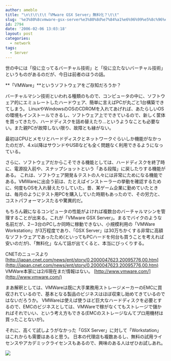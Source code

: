 ```yaml
---
author: ameblo
title: "\n\t\t\t\t「VMware GSX Server」無料化？\t\t"
slug: '%e3%80%8cvmware-gsx-server%e3%80%8d%e7%84%a1%e6%96%99%e5%8c%96%ef%bc%9f'
id: 2794
date: '2006-02-06 13:03:18'
layout: post
categories:
  - network
tags:
  - Server
---
```


世の中には「役に立ってるバーチャル技術」と「役に立たないバーチャル技術」というものがあるのだが、今日は前者のほうの話。

**「VMWare」**というソフトウェアをご存知だろうか？

バーチャルマシン技術といわれる種類のもので、コンピュータの中に、ソフトウェア的にエミュレートしたハードウェア、簡単に言えばPCが丸ごと1台構築できてしまう。 LinuxやWindowsのOSのCDROMを入れてあげれば、あたらしいOSの環境もインストールできるし、ソフトウェア上でできているので、新しく筐体を買ってきたり、ハードディスクを詰め替えたり…というようなことも必要ない。また親PCが故障しない限り、故障とも縁がない。

最初はCPUとメモリとハードディスクとネットワークぐらいしか機能がなかったのだが、4.x以降はサウンドやUSBなども全く問題なく利用できるようになっている。

さらに、ソフトウェアだからこそできる機能としては、ハードディスクを終了時に、電源投入前や、スナップショットという「ある段階」に戻したりする機能がある。 これは、ソフトウェア開発＆テストの人々には非常にためになる機能である。VMWareに出会う前は、たとえばインストーラーの挙動を確認するために、何度もOSを入れ替えたりしていた。昔、某ゲーム企業に勤めていたときは、毎月のようにテスト用PCを購入していた時期もあったので、その労力と、コストパフォーマンスたるや驚異的だ。

もちろん親になるコンピュータの性能がよければ複数台のバーチャルマシンを管理することが出来る。これが「VMware GSX Server」。まるでバイクのような名前だが、2－3台のPCしか同時に稼動できない、小規模利用の「VMWare Workstation」が3万程度であり、「GSX Server」は30万ちかくする非常に高額なソフトウェアであったため(といってもPCハードを何台も買うことを考えれば安いのだが)、「無料化」なんて話が出てくると、本当にびっくりする。

CNETのニュースより [http://japan.cnet.com/news/ent/story/0,2000047623,20095776,00.htm](http://japan.cnet.com/news/ent/story/0,2000047623,20095776,00.htm) VMWare本家には2/6現在まだ情報はない。 [http://www.vmware.com/](http://www.vmware.com/)

まあ解釈としては、VMWareは既に大手業務用ストレージメーカーのEMCに買収されているので、基本となる製品のビジネスはほぼ収束し始めてきているのではないだろうか。 VMWareは使えば使うほど巨大なハードディスクを必要とするので、EMCのビジネスとしては、VMWareで稼がなくてもストレージで儲かればそれでいい、という考え方もできる(EMCのストレージなんてプロ用機材は買ったことないが)。

それに、高くて試しようがなかった「GSX Server」に対して「Workstation」はこれからも需要はあると思う。 日本の代理店も複数あるし、無料の試用ライセンスやアカデミックライセンスもあるので、興味のある人はぜひお試しあれ。

[![](http://akihiko.shirai.as/modules/bwiki/cache/ASINB0009E1R8G.jpg)](http://akihiko.shirai.as/modules/amaxoop2/article.php?lid=29&cid=3)
